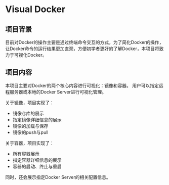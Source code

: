 # Visual Docker

## 项目背景
目前对Docker的操作主要是通过终端命令交互的方式，为了简化Docker的操作，让Docker命令的运行结果更加直观，方便初学者更好的了解Docker，本项目将致力于可视化Docker。

## 项目内容
本项目主要对Docker的两个核心内容进行可视化：镜像和容器。
用户可以指定远程服务器或本地的Docker Server进行可视化管理。

关于镜像，项目实现了：
- 镜像仓库的展示
- 指定镜像详细信息的展示
- 镜像的加载与保存
- 镜像的push与pull

关于容器，项目实现了：
- 所有容器展示
- 指定容器详细信息的展示
- 容器的启动、终止与重启

同时，还会展示指定Docker Server的相关配置信息。